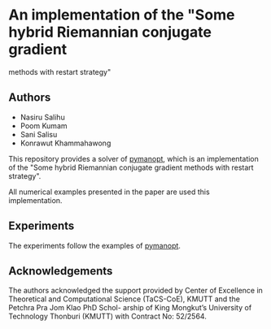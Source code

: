 # An implementation of the "Some hybrid Riemannian conjugate gradient
methods with restart strategy"


## Authors
  * Nasiru Salihu
  * Poom Kumam
  * Sani Salisu
  * Konrawut Khammahawong


This repository provides a solver of [pymanopt](https://github.com/NasiruSalihu/Some-hybrid-RCG-methods.git),
which is an implementation of the "Some hybrid Riemannian conjugate gradient
methods with restart strategy".


All numerical examples presented in the paper are used this implementation.

## Experiments
The experiments follow the examples of [pymanopt](https://github.com/NasiruSalihu/Some-hybrid-RCG-methods.git).

## Acknowledgements
The authors acknowledged the support provided by Center of Excellence in Theoretical
and Computational Science (TaCS-CoE), KMUTT and the Petchra Pra Jom Klao PhD Schol-
arship of King Mongkut’s University of Technology Thonburi (KMUTT) with Contract
No: 52/2564.



